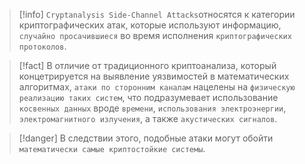 
> [!info] 
> `Cryptanalysis Side-Channel Attacks`относятся к категории криптографических атак, которые используют информацию, `случайно просачившиеся` во время исполнения `криптографических протоколов`.

> [!fact] 
> В отличие от традиционного криптоанализа, который концетрируется на выявление уязвимостей в математических алгоритмах, `атаки по сторонним каналам` нацелены на `физическую реализацию таких систем`, что подразумевает использование `косвенных данных` вроде `времени`, `использования электроэнергии`, `электромагнитного излучения`, а также `акустических сигналов`.

> [!danger] 
> В следствии этого, подобные атаки могут обойти `математически самые криптостойкие системы`.

